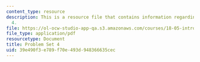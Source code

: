 ```yaml
---
content_type: resource
description: This is a resource file that contains information regarding problem set
  4.
file: https://ol-ocw-studio-app-qa.s3.amazonaws.com/courses/18-05-introduction-to-probability-and-statistics-spring-2014/39e490f3e789f70e493d948366635cec_MIT18_05S14_ps4.pdf
file_type: application/pdf
resourcetype: Document
title: Problem Set 4
uid: 39e490f3-e789-f70e-493d-948366635cec
---
```

